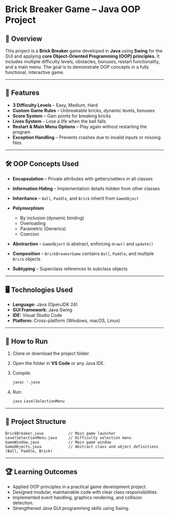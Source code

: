 
# **Brick Breaker Game – Java OOP Project**

## 🎯 **Overview**

This project is a **Brick Breaker** game developed in **Java** using **Swing** for the GUI and applying **core Object-Oriented Programming (OOP) principles**.
It includes multiple difficulty levels, obstacles, bonuses, restart functionality, and a main menu.
The goal is to demonstrate OOP concepts in a fully functional, interactive game.

---

## 📜 **Features**

* **3 Difficulty Levels** – Easy, Medium, Hard
* **Custom Game Rules** – Unbreakable bricks, dynamic levels, bonuses
* **Score System** – Gain points for breaking bricks
* **Lives System** – Lose a life when the ball falls
* **Restart & Main Menu Options** – Play again without restarting the program
* **Exception Handling** – Prevents crashes due to invalid inputs or missing files

---

## 🛠 **OOP Concepts Used**

* **Encapsulation** – Private attributes with getters/setters in all classes
* **Information Hiding** – Implementation details hidden from other classes
* **Inheritance** – `Ball`, `Paddle`, and `Brick` inherit from `GameObject`
* **Polymorphism**

  * By inclusion (dynamic binding)
  * Overloading
  * Parametric (Generics)
  * Coercion
* **Abstraction** – `GameObject` is abstract, enforcing `draw()` and `update()`
* **Composition** – `BrickBreakerGame` contains `Ball`, `Paddle`, and multiple `Brick` objects
* **Subtyping** – Superclass references to subclass objects

---

## 🖥 **Technologies Used**

* **Language:** Java (OpenJDK 24)
* **GUI Framework:** Java Swing
* **IDE:** Visual Studio Code
* **Platform:** Cross-platform (Windows, macOS, Linux)

---

## 🚀 **How to Run**

1. Clone or download the project folder.
2. Open the folder in **VS Code** or any Java IDE.
3. Compile:

   ```bash
   javac *.java
   ```
4. Run:

   ```bash
   java LevelSelectionMenu
   ```

---

## 📂 **Project Structure**

```
BrickBreaker.java           // Main game launcher
LevelSelectionMenu.java     // Difficulty selection menu
GameWindow.java             // Main game window
GameObjects.java            // Abstract class and object definitions (Ball, Paddle, Brick)
```

---

## 🏆 **Learning Outcomes**

* Applied OOP principles in a practical game development project.
* Designed modular, maintainable code with clear class responsibilities.
* Implemented event handling, graphics rendering, and collision detection.
* Strengthened Java GUI programming skills using Swing.

